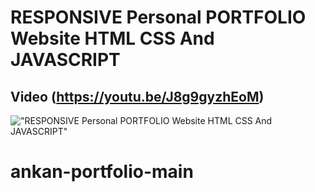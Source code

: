 # RESPONSIVE Personal PORTFOLIO Website HTML CSS And JAVASCRIPT

## Video (https://youtu.be/J8g9gyzhEoM)

!["RESPONSIVE Personal PORTFOLIO Website HTML CSS And JAVASCRIPT"](https://raw.githubusercontent.com/ziddahedem/portfolio2/master/screenshot.png "RESPONSIVE Personal PORTFOLIO Website HTML CSS And JAVASCRIPT")
# ankan-portfolio-main
